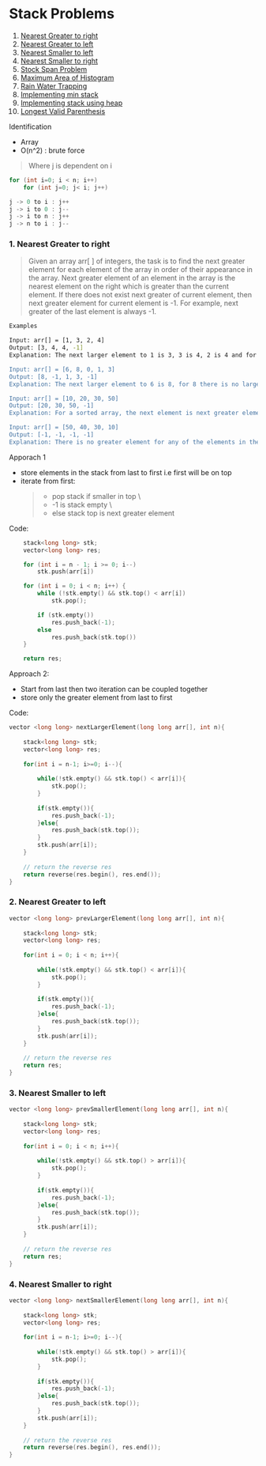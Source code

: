 # Stack Problems

1. [Nearest Greater to right](#1-nearest-greater-to-right)
1. [Nearest Greater to left](#2-nearest-greater-to-left)
1. [Nearest Smaller to left](#3-nearest-smaller-to-left)
1. [Nearest Smaller to right](#4-nearest-smaller-to-right)
1. [Stock Span Problem](#5-stock-span-problem)
1. [Maximum Area of Histogram](#6-maximum-area-of-histogram)
1. [Rain Water Trapping](#7-rain-water-trapping)
1. [Implementing min stack](#9-implementing-min-stack)
1. [Implementing stack using heap](#10-implementing-stack-using-heap)
1. [Longest Valid Parenthesis](#11-longest-valid-parenthesis)

Identification

* Array
* O(n^2) : brute force
> Where j is dependent on i
```cpp
for (int i=0; i < n; i++)
    for (int j=0; j< i; j++)

j -> 0 to i : j++
j -> i to 0 : j--
j -> i to n : j++
j -> n to i : j--
```

### 1. Nearest Greater to right
> Given an array arr[ ] of integers, the task is to find the next greater element for each element of the array in order of their appearance in the array. Next greater element of an element in the array is the nearest element on the right which is greater than the current element.
If there does not exist next greater of current element, then next greater element for current element is -1. For example, next greater of the last element is always -1.

```bash
Examples

Input: arr[] = [1, 3, 2, 4]
Output: [3, 4, 4, -1]
Explanation: The next larger element to 1 is 3, 3 is 4, 2 is 4 and for 4, since it doesn't exist, it is -1.

Input: arr[] = [6, 8, 0, 1, 3]
Output: [8, -1, 1, 3, -1]
Explanation: The next larger element to 6 is 8, for 8 there is no larger elements hence it is -1, for 0 it is 1 , for 1 it is 3 and then for 3 there is no larger element on right and hence -1.

Input: arr[] = [10, 20, 30, 50]
Output: [20, 30, 50, -1]
Explanation: For a sorted array, the next element is next greater element also except for the last element.

Input: arr[] = [50, 40, 30, 10]
Output: [-1, -1, -1, -1]
Explanation: There is no greater element for any of the elements in the array, so all are -1.
```

Apporach 1

* store elements in the stack from last to first i.e first will be on top
* iterate from first:
    >*  pop stack if smaller in top \
    >* -1 is stack empty \
    >*  else stack top is next greater element

Code: 
```cpp
    stack<long long> stk;
    vector<long long> res;

    for (int i = n - 1; i >= 0; i--)
        stk.push(arr[i])

    for (int i = 0; i < n; i++) {
        while (!stk.empty() && stk.top() < arr[i])
            stk.pop();

        if (stk.empty())
            res.push_back(-1);
        else
            res.push_back(stk.top())
    }

    return res;
```
Approach 2:

* Start from last then two iteration can be coupled together
* store only the greater element from last to first

Code: 
```cpp
vector <long long> nextLargerElement(long long arr[], int n){
    
    stack<long long> stk;
    vector<long long> res;
    
    for(int i = n-1; i>=0; i--){
        
        while(!stk.empty() && stk.top() < arr[i]){
            stk.pop();
        }
        
        if(stk.empty()){
            res.push_back(-1);
        }else{
            res.push_back(stk.top());
        }
        stk.push(arr[i]);
    }
    
    // return the reverse res
    return reverse(res.begin(), res.end());
}
```

### 2. Nearest Greater to left

```cpp
vector <long long> prevLargerElement(long long arr[], int n){
    
    stack<long long> stk;
    vector<long long> res;
    
    for(int i = 0; i < n; i++){
        
        while(!stk.empty() && stk.top() < arr[i]){
            stk.pop();
        }
        
        if(stk.empty()){
            res.push_back(-1);
        }else{
            res.push_back(stk.top());
        }
        stk.push(arr[i]);
    }
    
    // return the reverse res
    return res;
}

```

### 3. Nearest Smaller to left

```cpp
vector <long long> prevSmallerElement(long long arr[], int n){
    
    stack<long long> stk;
    vector<long long> res;
    
    for(int i = 0; i < n; i++){
        
        while(!stk.empty() && stk.top() > arr[i]){
            stk.pop();
        }
        
        if(stk.empty()){
            res.push_back(-1);
        }else{
            res.push_back(stk.top());
        }
        stk.push(arr[i]);
    }
    
    // return the reverse res
    return res;
}

```
### 4. Nearest Smaller to right
```cpp
vector <long long> nextSmallerElement(long long arr[], int n){
    
    stack<long long> stk;
    vector<long long> res;
    
    for(int i = n-1; i>=0; i--){
        
        while(!stk.empty() && stk.top() > arr[i]){
            stk.pop();
        }
        
        if(stk.empty()){
            res.push_back(-1);
        }else{
            res.push_back(stk.top());
        }
        stk.push(arr[i]);
    }
    
    // return the reverse res
    return reverse(res.begin(), res.end());
}
```